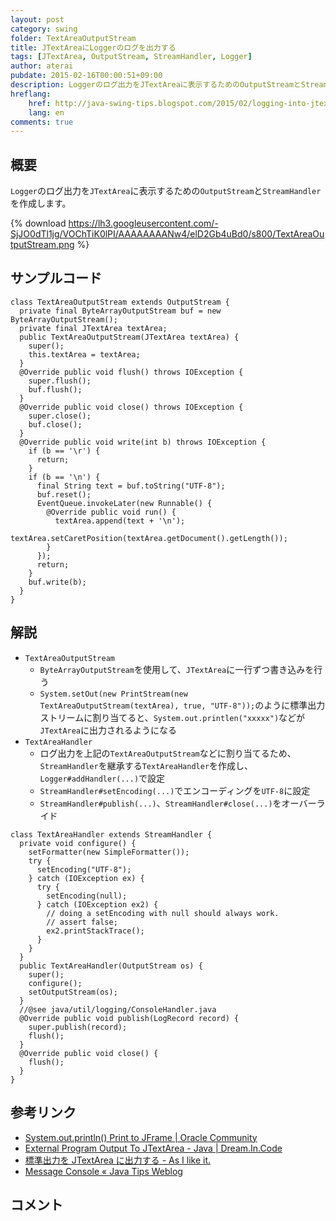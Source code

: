 ```yaml
---
layout: post
category: swing
folder: TextAreaOutputStream
title: JTextAreaにLoggerのログを出力する
tags: [JTextArea, OutputStream, StreamHandler, Logger]
author: aterai
pubdate: 2015-02-16T00:00:51+09:00
description: Loggerのログ出力をJTextAreaに表示するためのOutputStreamとStreamHandlerを作成します。
hreflang:
    href: http://java-swing-tips.blogspot.com/2015/02/logging-into-jtextarea.html
    lang: en
comments: true
---
```

## 概要
`Logger`のログ出力を`JTextArea`に表示するための`OutputStream`と`StreamHandler`を作成します。

{% download https://lh3.googleusercontent.com/-SjJO0dTl1jg/VOChTiK0lPI/AAAAAAAANw4/elD2Gb4uBd0/s800/TextAreaOutputStream.png %}

## サンプルコード
<pre class="prettyprint"><code>class TextAreaOutputStream extends OutputStream {
  private final ByteArrayOutputStream buf = new ByteArrayOutputStream();
  private final JTextArea textArea;
  public TextAreaOutputStream(JTextArea textArea) {
    super();
    this.textArea = textArea;
  }
  @Override public void flush() throws IOException {
    super.flush();
    buf.flush();
  }
  @Override public void close() throws IOException {
    super.close();
    buf.close();
  }
  @Override public void write(int b) throws IOException {
    if (b == '\r') {
      return;
    }
    if (b == '\n') {
      final String text = buf.toString("UTF-8");
      buf.reset();
      EventQueue.invokeLater(new Runnable() {
        @Override public void run() {
          textArea.append(text + '\n');
          textArea.setCaretPosition(textArea.getDocument().getLength());
        }
      });
      return;
    }
    buf.write(b);
  }
}
</code></pre>

## 解説
- `TextAreaOutputStream`
    - `ByteArrayOutputStream`を使用して、`JTextArea`に一行ずつ書き込みを行う
    - `System.setOut(new PrintStream(new TextAreaOutputStream(textArea), true, "UTF-8"));`のように標準出力ストリームに割り当てると、`System.out.printlen("xxxxx")`などが`JTextArea`に出力されるようになる
- `TextAreaHandler`
    - ログ出力を上記の`TextAreaOutputStream`などに割り当てるため、`StreamHandler`を継承する`TextAreaHandler`を作成し、`Logger#addHandler(...)`で設定
    - `StreamHandler#setEncoding(...)`でエンコーディングを`UTF-8`に設定
    - `StreamHandler#publish(...)`、`StreamHandler#close(...)`をオーバーライド

<!-- dummy comment line for breaking list -->

<pre class="prettyprint"><code>class TextAreaHandler extends StreamHandler {
  private void configure() {
    setFormatter(new SimpleFormatter());
    try {
      setEncoding("UTF-8");
    } catch (IOException ex) {
      try {
        setEncoding(null);
      } catch (IOException ex2) {
        // doing a setEncoding with null should always work.
        // assert false;
        ex2.printStackTrace();
      }
    }
  }
  public TextAreaHandler(OutputStream os) {
    super();
    configure();
    setOutputStream(os);
  }
  //@see java/util/logging/ConsoleHandler.java
  @Override public void publish(LogRecord record) {
    super.publish(record);
    flush();
  }
  @Override public void close() {
    flush();
  }
}
</code></pre>

## 参考リンク
- [System.out.println() Print to JFrame | Oracle Community](https://community.oracle.com/thread/1366824)
- [External Program Output To JTextArea - Java | Dream.In.Code](http://www.dreamincode.net/forums/topic/117537-external-program-output-to-jtextarea/)
- [標準出力を JTextArea に出力する - As I like it.](http://d.hatena.ne.jp/altcla/20091029/1256824750)
- [Message Console « Java Tips Weblog](https://tips4java.wordpress.com/2008/11/08/message-console/)

<!-- dummy comment line for breaking list -->

## コメント

